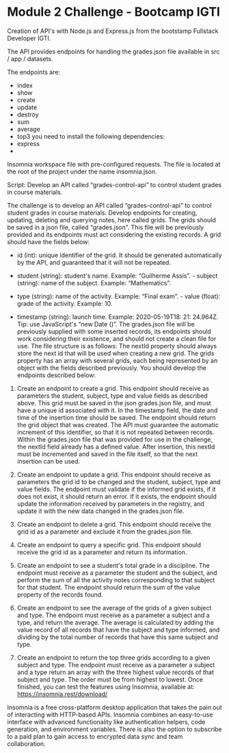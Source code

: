 # Module 2 Challenge - Bootcamp IGTI

Creation of API's with Node.js and Express.js from the bootstamp Fullstack Developer IGTI.

The API provides endpoints for handling the grades.json file available in src / app / datasets.

The endpoints are:

- index
- show
- create
- update
- destroy
- sum
- average
- top3
you need to install the following dependencies:
- express
-
Insomnia workspace file with pre-configured requests. The file is located at the root of the project under the name insomnia.json.

Script:
Develop an API called “grades-control-api” to control student grades in course materials.

The challenge is to develop an API called “grades-control-api” to control student grades in course materials. Develop endpoints for creating, updating, deleting and querying notes, here called grids. The grids should be saved in a json file, called “grades.json”. This file will be previously provided and its endpoints must act considering the existing records.
A grid should have the fields below:
- id (int): unique identifier of the grid. It should be generated automatically by the API, and guaranteed that it will not be repeated.
- student (string): student's name. Example: “Guilherme Assis”. - subject (string): name of the subject. Example: “Mathematics”.
 
 - type (string): name of the activity. Example: “Final exam”. - value (float): grade of the activity. Example: 10.
- timestamp (string): launch time. Example: 2020-05-19T18: 21: 24.964Z. Tip: use JavaScript's “new Date ()”.
The grades.json file will be previously supplied with some inserted records, its endpoints should work considering their existence, and should not create a clean file for use. The file structure is as follows:
The nextId property should always store the next id that will be used when creating a new grid. The grids property has an array with several grids, each being represented by an object with the fields described previously.
You should develop the endpoints described below:
1. Create an endpoint to create a grid. This endpoint should receive as parameters the student, subject, type and value fields as described above. This grid must be saved in the json grades.json file, and must have a unique id associated with it. In the timestamp field, the date and time of the insertion time should be saved. The endpoint should return the grid object that was created. The API must guarantee the automatic increment of this identifier, so that it is not repeated between records. Within the grades.json file that was provided for use in the challenge, the nextId field already has a defined value. After insertion, this nextId must be incremented and saved in the file itself, so that the next insertion can be used.
   
 2. Create an endpoint to update a grid. This endpoint should receive as parameters the grid id to be changed and the student, subject, type and value fields. The endpoint must validate if the informed grid exists, if it does not exist, it should return an error. If it exists, the endpoint should update the information received by parameters in the registry, and update it with the new data changed in the grades.json file.
3. Create an endpoint to delete a grid. This endpoint should receive the grid id as a parameter and exclude it from the grades.json file.
4. Create an endpoint to query a specific grid. This endpoint should receive the grid id as a parameter and return its information.
5. Create an endpoint to see a student's total grade in a discipline. The endpoint must receive as a parameter the student and the subject, and perform the sum of all the activity notes corresponding to that subject for that student. The endpoint should return the sum of the value property of the records found.
6. Create an endpoint to see the average of the grids of a given subject and type. The endpoint must receive as a parameter a subject and a type, and return the average. The average is calculated by adding the value record of all records that have the subject and type informed, and dividing by the total number of records that have this same subject and type.
7. Create an endpoint to return the top three grids according to a given subject and type. The endpoint must receive as a parameter a subject and a type return an array with the three highest value records of that subject and type. The order must be from highest to lowest.
 Once finished, you can test the features using Insomnia, available at:  https://insomnia.rest/download/
  
 Insomnia is a free cross-platform desktop application that takes the pain out of interacting with HTTP-based APIs. Insomnia combines an easy-to-use interface with advanced functionality like authentication helpers, code generation, and environment variables. There is also the option to subscribe to a paid plan to gain access to encrypted data sync and team collaboration.

